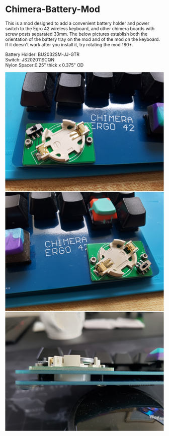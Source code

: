 # Chimera-Battery-Mod
This is a mod designed to add a convenient battery holder and power switch to the Egro 42 wireless keyboard, and other chimera boards with screw posts separated 33mm. The below pictures establish both the orientation of the battery tray on the mod and of the mod on the keyboard. If it doesn't work after you install it, try rotating the mod 180*.

Battery Holder: BU2032SM-JJ-GTR  
Switch: JS202011SCQN  
Nylon Spacer:0.25" thick x 0.375" OD

![Left](/images/left.jpg)![Right](/images/right.jpg)![Side](/images/side.jpg)





